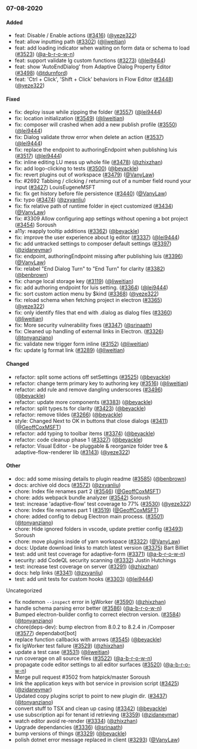 ### 07-08-2020

#### Added

- feat: Disable / Enable actions ([#3416](https://github.com/microsoft/BotFramework-Composer/pull/3416)) ([@yeze322](https://github.com/yeze322))
- feat: allow inputting path ([#3302](https://github.com/microsoft/BotFramework-Composer/pull/3302)) ([@liweitian](https://github.com/liweitian))
- feat: add loading indicator when waiting on form data or schema to load ([#3523](https://github.com/microsoft/BotFramework-Composer/pull/3523)) ([@a-b-r-o-w-n](https://github.com/a-b-r-o-w-n))
- feat: support validate lg custom functions ([#3273](https://github.com/microsoft/BotFramework-Composer/pull/3273)) ([@lei9444](https://github.com/lei9444))
- feat: show 'AutoEndDialog' from Adaptive Dialog Property Editor ([#3498](https://github.com/microsoft/BotFramework-Composer/pull/3498)) ([@tdurnford](https://github.com/tdurnford))
- feat: 'Ctrl + Click', 'Shift + Click' behaviors in Flow Editor ([#3448](https://github.com/microsoft/BotFramework-Composer/pull/3448)) ([@yeze322](https://github.com/yeze322))

#### Fixed

- fix: deploy issue while zipping the folder ([#3557](https://github.com/microsoft/BotFramework-Composer/pull/3557)) ([@lei9444](https://github.com/lei9444))
- fix: location initialization ([#3549](https://github.com/microsoft/BotFramework-Composer/pull/3549)) ([@liweitian](https://github.com/liweitian))
- fix: composer will crashed when add a new publish profile ([#3550](https://github.com/microsoft/BotFramework-Composer/pull/3550)) ([@lei9444](https://github.com/lei9444))
- fix: Dialog validate throw error when delete an action ([#3537](https://github.com/microsoft/BotFramework-Composer/pull/3537)) ([@lei9444](https://github.com/lei9444))
- fix: replace the endpoint to authoringEndpoint when publishing luis ([#3517](https://github.com/microsoft/BotFramework-Composer/pull/3517)) ([@lei9444](https://github.com/lei9444))
- fix: inline editing LU mess up whole file ([#3478](https://github.com/microsoft/BotFramework-Composer/pull/3478)) ([@zhixzhan](https://github.com/zhixzhan))
- fix: add logo-clicking to tests ([#3500](https://github.com/microsoft/BotFramework-Composer/pull/3500)) ([@beyackle](https://github.com/beyackle))
- fix: revert plugins out of workspace ([#3479](https://github.com/microsoft/BotFramework-Composer/pull/3479)) ([@VanyLaw](https://github.com/VanyLaw))
- fix: #2692 Tabbing / clicking / returning out of a number field round your input ([#3427](https://github.com/microsoft/BotFramework-Composer/pull/3427)) LouisEugeneMSFT
- fix: fix get history before file persistence ([#3440](https://github.com/microsoft/BotFramework-Composer/pull/3440)) ([@VanyLaw](https://github.com/VanyLaw))
- fix: typo ([#3474](https://github.com/microsoft/BotFramework-Composer/pull/3474)) ([@zxyanliu](https://github.com/zxyanliu))
- fix: fix relative path of runtime folder in eject customized ([#3434](https://github.com/microsoft/BotFramework-Composer/pull/3434)) ([@VanyLaw](https://github.com/VanyLaw))
- fix: #3309 Allow configuring app settings without opening a bot project ([#3454](https://github.com/microsoft/BotFramework-Composer/pull/3454)) Soroush
- a11y: reapply tooltip additions ([#3362](https://github.com/microsoft/BotFramework-Composer/pull/3362)) ([@beyackle](https://github.com/beyackle))
- fix: improve the user experience about lg editor ([#3337](https://github.com/microsoft/BotFramework-Composer/pull/3337)) ([@lei9444](https://github.com/lei9444))
- fix: add untracked settings to composer default settings ([#3397](https://github.com/microsoft/BotFramework-Composer/pull/3397)) ([@zidaneymar](https://github.com/zidaneymar))
- fix: endpoint, authoringEndpoint missing after publishing luis ([#3396](https://github.com/microsoft/BotFramework-Composer/pull/3396)) ([@VanyLaw](https://github.com/VanyLaw))
- fix: relabel "End Dialog Turn" to "End Turn" for clarity ([#3382](https://github.com/microsoft/BotFramework-Composer/pull/3382)) ([@benbrown](https://github.com/benbrown))
- fix: change local storage key ([#3119](https://github.com/microsoft/BotFramework-Composer/pull/3119)) ([@liweitian](https://github.com/liweitian))
- fix: add authoring endpoint for luis setting. ([#3364](https://github.com/microsoft/BotFramework-Composer/pull/3364)) ([@lei9444](https://github.com/lei9444))
- fix: sort custom action menu by $kind ([#3368](https://github.com/microsoft/BotFramework-Composer/pull/3368)) ([@yeze322](https://github.com/yeze322))
- fix: reload schema when fetching project in electron ([#3365](https://github.com/microsoft/BotFramework-Composer/pull/3365)) ([@yeze322](https://github.com/yeze322))
- fix: only identify files that end with .dialog as dialog files ([#3360](https://github.com/microsoft/BotFramework-Composer/pull/3360)) ([@liweitian](https://github.com/liweitian))
- fix: More security vulnerability fixes ([#3347](https://github.com/microsoft/BotFramework-Composer/pull/3347)) ([@srinaath](https://github.com/srinaath))
- fix: Cleaned up handling of external links in Electron. ([#3326](https://github.com/microsoft/BotFramework-Composer/pull/3326)) ([@tonyanziano](https://github.com/tonyanziano))
- fix: validate new trigger form inline ([#3152](https://github.com/microsoft/BotFramework-Composer/pull/3152)) ([@liweitian](https://github.com/liweitian))
- fix: update lg format link ([#3289](https://github.com/microsoft/BotFramework-Composer/pull/3289)) ([@liweitian](https://github.com/liweitian))

#### Changed

- refactor: split some actions off setSettings ([#3525](https://github.com/microsoft/BotFramework-Composer/pull/3525)) ([@beyackle](https://github.com/beyackle))
- refactor: change term primary key to authoring key ([#3516](https://github.com/microsoft/BotFramework-Composer/pull/3516)) ([@liweitian](https://github.com/liweitian))
- refactor: add rule and remove dangling underscores ([#3496](https://github.com/microsoft/BotFramework-Composer/pull/3496)) ([@beyackle](https://github.com/beyackle))
- refactor: update more components ([#3383](https://github.com/microsoft/BotFramework-Composer/pull/3383)) ([@beyackle](https://github.com/beyackle))
- refactor: split types.ts for clarity ([#3423](https://github.com/microsoft/BotFramework-Composer/pull/3423)) ([@beyackle](https://github.com/beyackle))
- refactor: remove tildes ([#3266](https://github.com/microsoft/BotFramework-Composer/pull/3266)) ([@beyackle](https://github.com/beyackle))
- style: Changed Next to OK in buttons that close dialogs ([#3411](https://github.com/microsoft/BotFramework-Composer/pull/3411)) ([@GeoffCoxMSFT](https://github.com/GeoffCoxMSFT))
- refactor: add typing to toolbar items ([#3374](https://github.com/microsoft/BotFramework-Composer/pull/3374)) ([@beyackle](https://github.com/beyackle))
- refactor: code cleanup phase 1 ([#3327](https://github.com/microsoft/BotFramework-Composer/pull/3327)) ([@beyackle](https://github.com/beyackle))
- refactor: Visual Editor - be pluggable & reorganize folder tree & adaptive-flow-renderer lib ([#3143](https://github.com/microsoft/BotFramework-Composer/pull/3143)) ([@yeze322](https://github.com/yeze322))

#### Other

- doc: add some missing details to plugin readme ([#3585](https://github.com/microsoft/BotFramework-Composer/pull/3585)) ([@benbrown](https://github.com/benbrown))
- docs: archive old docs ([#3572](https://github.com/microsoft/BotFramework-Composer/pull/3572)) ([@zxyanliu](https://github.com/zxyanliu))
- chore: Index file renames part 2 ([#3546](https://github.com/microsoft/BotFramework-Composer/pull/3546)) ([@GeoffCoxMSFT](https://github.com/GeoffCoxMSFT))
- chore: adds webpack bundle analyzer ([#3542](https://github.com/microsoft/BotFramework-Composer/pull/3542)) Soroush
- test: increase 'adaptive-flow' test coverage to 77% ([#3530](https://github.com/microsoft/BotFramework-Composer/pull/3530)) ([@yeze322](https://github.com/yeze322))
- chore: Index file renames part 1 ([#3519](https://github.com/microsoft/BotFramework-Composer/pull/3519)) ([@GeoffCoxMSFT](https://github.com/GeoffCoxMSFT))
- chore: added config to debug Electron main process. ([#3501](https://github.com/microsoft/BotFramework-Composer/pull/3501)) ([@tonyanziano](https://github.com/tonyanziano))
- chore: Hide ignored folders in vscode, update prettier config ([#3493](https://github.com/microsoft/BotFramework-Composer/pull/3493)) Soroush
- chore: move plugins inside of yarn workspace ([#3322](https://github.com/microsoft/BotFramework-Composer/pull/3322)) ([@VanyLaw](https://github.com/VanyLaw))
- docs: Update download links to match latest version ([#3375](https://github.com/microsoft/BotFramework-Composer/pull/3375)) Bart Billiet
- test: add unit test coverage for adaptive-form ([#3371](https://github.com/microsoft/BotFramework-Composer/pull/3371)) ([@a-b-r-o-w-n](https://github.com/a-b-r-o-w-n))
- security: add CodeQL security scanning ([#3332](https://github.com/microsoft/BotFramework-Composer/pull/3332)) Justin Hutchings
- test: increase test coverage on server ([#3291](https://github.com/microsoft/BotFramework-Composer/pull/3291)) ([@zhixzhan](https://github.com/zhixzhan))
- docs: help links ([#3341](https://github.com/microsoft/BotFramework-Composer/pull/3341)) ([@zxyanliu](https://github.com/zxyanliu))
- test: add unit tests for custom hooks ([#3303](https://github.com/microsoft/BotFramework-Composer/pull/3303)) ([@lei9444](https://github.com/lei9444))

 Uncategorized

- fix nodemon `--inspect` error in lgWorker ([#3590](https://github.com/microsoft/BotFramework-Composer/pull/3590)) ([@zhixzhan](https://github.com/zhixzhan))
- handle schema parsing error better ([#3586](https://github.com/microsoft/BotFramework-Composer/pull/3586)) ([@a-b-r-o-w-n](https://github.com/a-b-r-o-w-n))
- Bumped electron-builder config to correct electron version. ([#3584](https://github.com/microsoft/BotFramework-Composer/pull/3584)) ([@tonyanziano](https://github.com/tonyanziano))
- chore(deps-dev): bump electron from 8.0.2 to 8.2.4 in /Composer ([#3577](https://github.com/microsoft/BotFramework-Composer/pull/3577)) dependabot[bot]
- replace function callbacks with arrows ([#3545](https://github.com/microsoft/BotFramework-Composer/pull/3545)) ([@beyackle](https://github.com/beyackle))
- fix lgWorker test failure ([#3529](https://github.com/microsoft/BotFramework-Composer/pull/3529)) ([@zhixzhan](https://github.com/zhixzhan))
- update a test case ([#3531](https://github.com/microsoft/BotFramework-Composer/pull/3531)) ([@liweitian](https://github.com/liweitian))
- run coverage on all source files ([#3522](https://github.com/microsoft/BotFramework-Composer/pull/3522)) ([@a-b-r-o-w-n](https://github.com/a-b-r-o-w-n))
- propagate code editor settings to all editor surfaces ([#3520](https://github.com/microsoft/BotFramework-Composer/pull/3520)) ([@a-b-r-o-w-n](https://github.com/a-b-r-o-w-n))
- Merge pull request #3502 from hatpick/master Soroush
- link the application keys with bot service in provision script ([#3425](https://github.com/microsoft/BotFramework-Composer/pull/3425)) ([@zidaneymar](https://github.com/zidaneymar))
- Updated copy plugins script to point to new plugin dir. ([#3437](https://github.com/microsoft/BotFramework-Composer/pull/3437)) ([@tonyanziano](https://github.com/tonyanziano))
- convert stuff to TSX and clean up casing ([#3342](https://github.com/microsoft/BotFramework-Composer/pull/3342)) ([@beyackle](https://github.com/beyackle))
- use subscription api for tenant id retrieving ([#3359](https://github.com/microsoft/BotFramework-Composer/pull/3359)) ([@zidaneymar](https://github.com/zidaneymar))
- watch editor avoid re-render ([#3334](https://github.com/microsoft/BotFramework-Composer/pull/3334)) ([@zhixzhan](https://github.com/zhixzhan))
- Upgrade dependancies ([#3336](https://github.com/microsoft/BotFramework-Composer/pull/3336)) ([@srinaath](https://github.com/srinaath))
- bump versions of things ([#3329](https://github.com/microsoft/BotFramework-Composer/pull/3329)) ([@beyackle](https://github.com/beyackle))
- polish dotnet error message replaced in client ([#3293](https://github.com/microsoft/BotFramework-Composer/pull/3293)) ([@VanyLaw](https://github.com/VanyLaw))